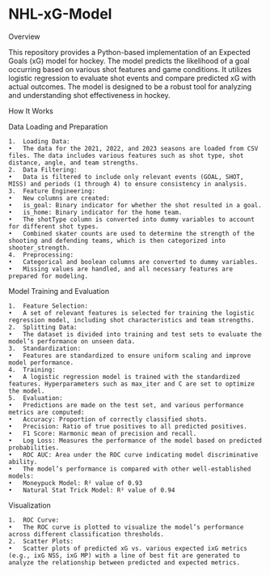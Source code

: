 # NHL-xG-Model
Overview

This repository provides a Python-based implementation of an Expected Goals (xG) model for hockey. The model predicts the likelihood of a goal occurring based on various shot features and game conditions. It utilizes logistic regression to evaluate shot events and compare predicted xG with actual outcomes. The model is designed to be a robust tool for analyzing and understanding shot effectiveness in hockey.

How It Works

Data Loading and Preparation

	1.	Loading Data:
	•	The data for the 2021, 2022, and 2023 seasons are loaded from CSV files. The data includes various features such as shot type, shot distance, angle, and team strengths.
	2.	Data Filtering:
	•	Data is filtered to include only relevant events (GOAL, SHOT, MISS) and periods (1 through 4) to ensure consistency in analysis.
	3.	Feature Engineering:
	•	New columns are created:
	•	is_goal: Binary indicator for whether the shot resulted in a goal.
	•	is_home: Binary indicator for the home team.
	•	The shotType column is converted into dummy variables to account for different shot types.
	•	Combined skater counts are used to determine the strength of the shooting and defending teams, which is then categorized into shooter_strength.
	4.	Preprocessing:
	•	Categorical and boolean columns are converted to dummy variables.
	•	Missing values are handled, and all necessary features are prepared for modeling.

Model Training and Evaluation

	1.	Feature Selection:
	•	A set of relevant features is selected for training the logistic regression model, including shot characteristics and team strengths.
	2.	Splitting Data:
	•	The dataset is divided into training and test sets to evaluate the model’s performance on unseen data.
	3.	Standardization:
	•	Features are standardized to ensure uniform scaling and improve model performance.
	4.	Training:
	•	A logistic regression model is trained with the standardized features. Hyperparameters such as max_iter and C are set to optimize the model.
	5.	Evaluation:
	•	Predictions are made on the test set, and various performance metrics are computed:
	•	Accuracy: Proportion of correctly classified shots.
	•	Precision: Ratio of true positives to all predicted positives.
	•	F1 Score: Harmonic mean of precision and recall.
	•	Log Loss: Measures the performance of the model based on predicted probabilities.
	•	ROC AUC: Area under the ROC curve indicating model discriminative ability.
	•	The model’s performance is compared with other well-established models:
	•	Moneypuck Model: R² value of 0.93
	•	Natural Stat Trick Model: R² value of 0.94

Visualization

	1.	ROC Curve:
	•	The ROC curve is plotted to visualize the model’s performance across different classification thresholds.
	2.	Scatter Plots:
	•	Scatter plots of predicted xG vs. various expected ixG metrics (e.g., ixG NSS, ixG MP) with a line of best fit are generated to analyze the relationship between predicted and expected metrics.

